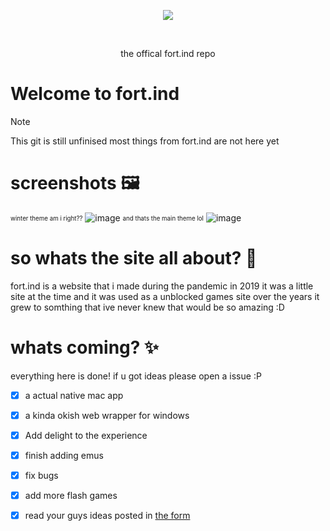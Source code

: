 <p align="center">
  <img src="https://github.com/user-attachments/assets/eda1c7c8-6a51-423a-8a69-d9fe1ea2bfdb" />
</p>
<br>
 <p align="center">
 the offical fort.ind repo
</p>




# Welcome to fort.ind 
> [!NOTE]
> This git is still unfinised most things from fort.ind are not here yet 
# screenshots 🖼️
<sub><sup>winter theme am i right??</sup></sub>
![image](https://github.com/user-attachments/assets/1156e97a-900c-4627-9ff7-2cfc69025534)
<sub><sup>and thats the main theme lol</sup></sub>
![image](https://github.com/user-attachments/assets/9a3ffb50-5e8e-41d4-bdcd-7532b57701b6)

# so whats the site all about? 🤔
fort.ind is a website that i made during the pandemic in 2019 it was a little site at the time and it was used as a unblocked games site over the years it grew to somthing that ive never knew that would be so amazing :D 
# whats coming? ✨
everything here is done! if u got ideas please open a issue :P
- [x] a actual native mac app
- [x] a kinda okish web wrapper for windows
- [x] Add delight to the experience
- [x] finish adding emus
- [x] fix bugs
- [x] add more flash games
- [x] read your guys ideas posted in [the form](https://forms.gle/K14hXqdQjfksyQnA8)

